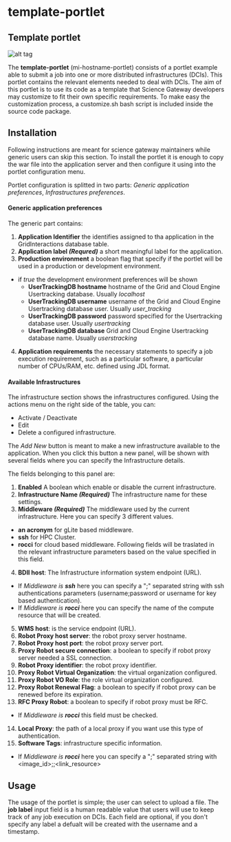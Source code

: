 # template-portlet #
## Template portlet ##

![alt tag](https://github.com/sci-gaia/template-portlet/blob/master/docroot/images/AppLogo.png?raw=true=100x20)

The **template-portlet** (mi-hostname-portlet) consists of a portlet example able to submit a job into one or more distributed infrastructures (DCIs). This portlet contains the relevant elements needed to deal with DCIs. The aim of this portlet is to use its code as a template that Science Gateway developers may customize to fit their own specific requirements. To make easy the customization process, a customize.sh bash script is included inside the source code package.

## Installation ##

Following instructions are meant for science gateway maintainers while generic users can skip this section.
To install the portlet it is enough to copy the war file into the application server and then configure it using into the portlet configuration menu.

Portlet configuration is splitted in two parts: *Generic application preferences*, *Infrastructures preferences*.

#### Generic application preferences ####

The generic part contains:

1. **Application Identifier** the identifies assigned to tha application in the  GridInteractions database table.
2. **Application label *(Requred)*** a short meaningful label for the application.
3. **Production environment** a boolean flag that specify if the portlet will be used in a production or development environment.
  - if *true* the development environment preferences will be shown
    - **UserTrackingDB hostname** hostname of the Grid and Cloud Engine Usertracking database. Usually *localhost*
    - **UserTrackingDB username** username of the Grid and Cloud Engine Usertracking database user. Usually *user_tracking*
    - **UserTrackingDB password** password specified for the Usertracking database user. Usually *usertracking*
    - **UserTrackingDB database** Grid and Cloud Engine Usertracking database name. Usually *userstracking*
4. **Application requirements** the necessary statements to specify a job execution requirement, such as a particular software, a particular number of CPUs/RAM, etc. defined using JDL format.

#### Available Infrastructures ####

The infrastructure section shows the infrastructures configured. Using the actions menu on the right side of the table, you can:
- Activate / Deactivate
- Edit
- Delete
a configured infrastructure.

The *Add New* button is meant to make a new infrastructure available to the application. When you click this button a new panel, will be shown with several fields where you can specify the Infrastructure details.

The fields belonging to this panel are:

1. **Enabled** A boolean which enable or disable the current infrastructure.
2. **Infrastructure Name *(Required)*** The infrastructure name for these settings.
3. **Middleware *(Required)*** The middleware used by the current infrastructure. Here you can specify 3 different values.
  - **an acronym** for gLite based middleware.
  - **ssh** for HPC Cluster.
  - **rocci** for cloud based middleware.
  Following fields will be traslated in the relevant infrastructure parameters based on the value specified in this field.  
4. **BDII host**: The Infrastructure information system endpoint (URL).
  - If *Middleware is **ssh*** here you can specify a ";" separated string with ssh authentications parameters (username;password or username for key based authentication).
  - If *Middleware is **rocci*** here you can specify the name of the compute resource that will be created.
5. **WMS host**: is the service endpoint (URL).
6. **Robot Proxy host server**: the robot proxy server hostname.
7. **Robot Proxy host port**: the robot proxy server port.
8. **Proxy Robot secure connection**: a boolean to specify if robot proxy server needed a SSL connection.
9. **Robot Proxy identifier**: the robot proxy identifier.
10. **Proxy Robot Virtual Organization**: the virtual organization configured.
11. **Proxy Robot VO Role**: the role virtual organization configured.
12. **Proxy Robot Renewal Flag**: a boolean to specify if robot proxy can be renewed before its expiration.
13. **RFC Proxy Robot**: a boolean to specify if robot proxy must be RFC.
  - If *Middleware is **rocci*** this field must be checked.
14. **Local Proxy**: the path of a local proxy if you want use this type of authentication.
15. **Software Tags**: infrastructure specific information.
  - If *Middleware is **rocci*** here you can specify a ";" separated string with <image_id>;<flavor>;<link_resource>

## Usage ##
The usage of the portlet is simple; the user can select to upload a file. The **job label** input field is a human readable value that users will use to keep track of any job execution on DCIs. Each field are optional, if you don't specify any label a defualt will be created with the username and a timestamp.
